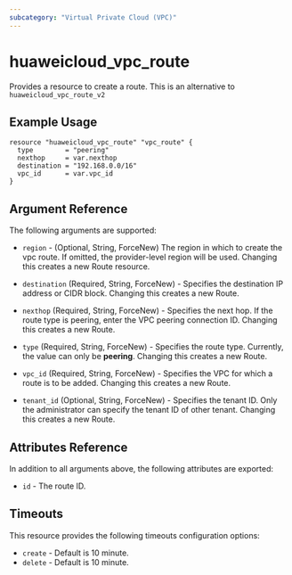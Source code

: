```yaml
---
subcategory: "Virtual Private Cloud (VPC)"
---
```


# huaweicloud\_vpc\_route

Provides a resource to create a route.
This is an alternative to `huaweicloud_vpc_route_v2`

## Example Usage

```hcl
resource "huaweicloud_vpc_route" "vpc_route" {
  type        = "peering"
  nexthop     = var.nexthop
  destination = "192.168.0.0/16"
  vpc_id      = var.vpc_id
}
```

## Argument Reference

The following arguments are supported:

* `region` - (Optional, String, ForceNew) The region in which to create the vpc route. If omitted, the provider-level region will be used. Changing this creates a new Route resource.

* `destination` (Required, String, ForceNew) - Specifies the destination IP address or CIDR block. Changing this creates a new Route.

* `nexthop` (Required, String, ForceNew) - Specifies the next hop. If the route type is peering, enter the VPC peering connection ID. Changing this creates a new Route.

* `type` (Required, String, ForceNew) - Specifies the route type. Currently, the value can only be **peering**. Changing this creates a new Route.

* `vpc_id` (Required, String, ForceNew) - Specifies the VPC for which a route is to be added. Changing this creates a new Route.

* `tenant_id` (Optional, String, ForceNew) - Specifies the tenant ID. Only the administrator can specify the tenant ID of other tenant. Changing this creates a new Route.

## Attributes Reference

In addition to all arguments above, the following attributes are exported:

* `id` - The route ID.

## Timeouts
This resource provides the following timeouts configuration options:
- `create` - Default is 10 minute.
- `delete` - Default is 10 minute.

